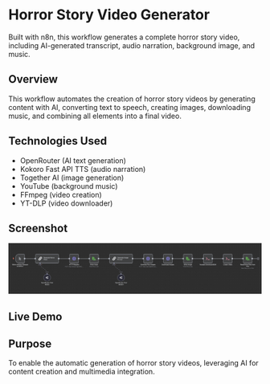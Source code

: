 # Horror Story Video Generator

Built with n8n, this workflow generates a complete horror story video, including AI-generated transcript, audio narration, background image, and music.

## Overview

This workflow automates the creation of horror story videos by generating content with AI, converting text to speech, creating images, downloading music, and combining all elements into a final video.

## Technologies Used

- OpenRouter (AI text generation)
- Kokoro Fast API TTS (audio narration)
- Together AI (image generation)
- YouTube (background music)
- FFmpeg (video creation)
- YT-DLP (video downloader)

## Screenshot

![](n8n_workflow.png)

## Live Demo

## Purpose

To enable the automatic generation of horror story videos, leveraging AI for content creation and multimedia integration.
